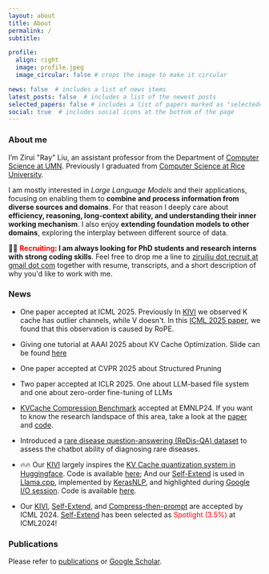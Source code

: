 ```yaml
---
layout: about
title: About
permalink: /
subtitle:

profile:
  align: right
  image: profile.jpeg
  image_circular: false # crops the image to make it circular

news: false  # includes a list of news items
latest_posts: false  # includes a list of the newest posts
selected_papers: false # includes a list of papers marked as "selected={true}"
social: true  # includes social icons at the bottom of the page
---
```


### About me

I’m Zirui "Ray" Liu, an assistant professor from the Department of [Computer Science at UMN](https://cse.umn.edu/cs). Previously I graduated from [Computer Science at Rice University](https://cs.rice.edu/).
<!-- co-advised by Dr. [Xia "Ben" Hu](https://cs.rice.edu/~xh37/index.html) and Prof. [Vladimir Braverman](https://cs.rice.edu/~vb21/). -->

I am mostly interested in *Large Language Models* and their applications, focusing on enabling them to **combine and process information from diverse sources and domains**.  For that reason I deeply care about **efficiency, reasoning, long-context ability, and understanding their inner working mechanism**. I also enjoy **extending foundation models to other domains**, exploring the interplay between different source of data.



<!-- - **Core LLM:** like improving long-context/reasoning/retrieval/memory ability; designing experiments to understand LLMs. -->

<!-- -  **Efficent LLM:** Making LLMs more accessible through hardware-aware approaches, like optmizing compression, implementation, training strategies.  -->

<!-- I strongly believe that a good system design requires a deep understanding of the workload, along with a thorough knowledge of the capabilities and limitations of current LLMs. -->

<!-- - **Extending Transformers beyond Text:** exploring the interplay between Transformers and various domains, like Graphs, Proteins, Gene, and Healthcare. -->

<!-- My core research interests lie in **large-scale machine learning and machine learning system**. I co-design algorithm and system, aiming to scale-up and/or accerlate machine learning models. Some examples include [LLM KV Cache quantization](https://arxiv.org/pdf/2402.02750), [randomized matrix mulplication](https://arxiv.org/abs/2305.15265), and [GNN quantization](https://openreview.net/pdf?id=vkaMaq95_rX). Besides MLsys, I am also interested in other **core problems/applications in LLMs like RAG, long context ability, and LLM safety.** -->


<!-- **<span style="color: red">I will join the CS Department at University of Minnesota Twin Cities as an Assistant Professor in Fall 2024</span>** -->

<!-- Feel free to reach out if you would like to collaborate on LLM, MLSys or on-device ML research. -->


📧📧 **<span style="color: red">Recruiting</span>: I am always looking for PhD students and research interns with strong coding skills**. Feel free to drop me a line to [ziruiliu dot recruit at gmail dot com](mailto:ziruiliu.recruit@gmail.com) together with resume, transcripts, and a short description of why you'd like to work with me.

### News

- One paper accepted at ICML 2025. Previously In [KIVI](https://arxiv.org/pdf/2402.02750.pdf) we observed K cache has outlier channels, while V doesn't. In this [ICML 2025 paper](https://arxiv.org/abs/2502.01563), we found that this observation is caused by RoPE.

- Giving one tutorial at AAAI 2025 about KV Cache Optimization. Slide can be found [here](https://github.com/henryzhongsc/longctx_bench/issues/6)

- One paper accepted at CVPR 2025 about Structured Pruning

- Two paper accepted at ICLR 2025. One about LLM-based file system and one about zero-order fine-tuning of LLMs

- [KVCache Compression Benchmark](https://arxiv.org/pdf/2407.01527) accepted at EMNLP24. If you want to know the research landspace of this area, take a look at the [paper](https://arxiv.org/pdf/2407.01527) and [code](https://github.com/henryzhongsc/longctx_bench).

- Introduced a [rare disease question-answering (ReDis-QA) dataset](https://huggingface.co/datasets/guan-wang/ReDis-QA) to assess the chatbot ability of diagnosing rare diseases.

- 🔥🔥 Our [KIVI](https://arxiv.org/pdf/2402.02750.pdf) largely inspires the [KV Cache quantization system in Huggingface](https://huggingface.co/docs/transformers/main/en/internal/generation_utils#transformers.QuantizedCache). Code is available [here](https://github.com/jy-yuan/KIVI); And our [Self-Extend](https://arxiv.org/abs/2401.01325) is used in [Llama.cpp](https://github.com/ggerganov/llama.cpp/pull/4815), implemented by [KerasNLP](https://github.com/google-gemini/gemma-cookbook/blob/main/Gemma/Self_extend_Gemma.ipynb), and highlighted during [Google I/O session](https://www.youtube.com/watch?v=TV7qCk1dBWA&t=2025s). Code is available [here](https://github.com/datamllab/LongLM).


- Our [KIVI](https://arxiv.org/pdf/2402.02750.pdf), [Self-Extend](https://arxiv.org/abs/2401.01325), and [Compress-then-prompt](https://openreview.net/forum?id=muBJPCIqZT) are accepted by ICML 2024. [Self-Extend](https://arxiv.org/abs/2401.01325) has been selected as <span style="color: red"><span style="color: red">Spotlight (3.5%)</span></span> at ICML2024!


<!-- - Our [Memory-Efficient LLM fine-tuning](https://arxiv.org/abs/2305.15265) work is covered by [Rice CS New](https://csweb.rice.edu/news/rice-cs-xia-ben-hu-investigates-llms-and-likely-applications). -->

<!-- - Three paper accepted to Neurips 2023.

- Two paper accepted to TMLR.

- Twos papers accepted to ICML 2023.

- One paper accepted to MLSys 2023.

- Two papers accepted to Neurips 2022, DreamShard and GNN Benchmark (Benchmark track). -->


### Publications

Please refer to [publications](https://scholar.google.com/citations?user=0i1w_egAAAAJ) or [Google Scholar](https://scholar.google.com/citations?user=0i1w_egAAAAJ).